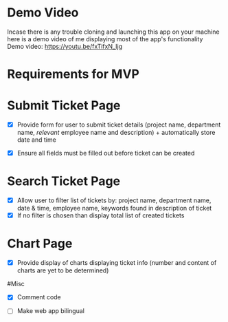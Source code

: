 # Demo Video
Incase there is any trouble cloning and launching this app on your machine here is a demo video of me displaying most of the app's functionality <br/>
Demo video: https://youtu.be/fxTifxN_Ijg
<br/>
# Requirements for MVP

# Submit Ticket Page
- [x] Provide form for user to submit ticket details (project name, department name, *relevant* employee name and description) + automatically store date and time
- [x] Ensure all fields must be filled out before ticket can be created


# Search Ticket Page
- [x] Allow user to filter list of tickets by: project name, department name, date & time, employee name, keywords found in description of ticket
- [x] If no filter is chosen than display total list of created tickets

# Chart Page
- [x] Provide display of charts displaying ticket info (number and content of charts are yet to be determined)

#Misc
- [x] Comment code
- [ ] Make web app bilingual


